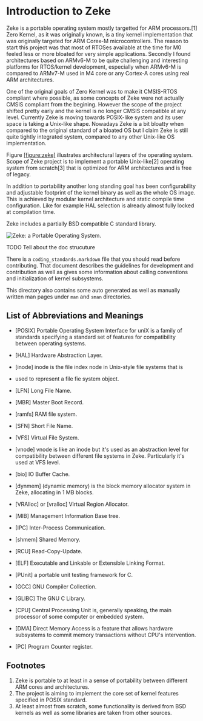 Introduction to Zeke
====================

Zeke is a portable operating system mostly targetted for ARM
processors.\[1\] Zero Kernel, as it was originally known, is a tiny
kernel implementation that was originally targeted for ARM Corex-M
microcontrollers. The reason to start this project was that most of
RTOSes available at the time for M0 feeled less or more bloated for very
simple applications. Secondly I found architectures based on ARMv6-M to
be quite challenging and interesting platforms for RTOS/kernel
development, especially when ARMv6-M is compared to ARMv7-M used in M4
core or any Cortex-A cores using real ARM architectures.

One of the original goals of Zero Kernel was to make it CMSIS-RTOS
compliant where possible, as some concepts of Zeke were not actually
CMSIS compliant from the begining. However the scope of the project
shifted pretty early and the kernel is no longer CMSIS compatible at any
level. Currently Zeke is moving towards POSIX-like system and its user
space is taking a Unix-like shape. Nowadays Zeke is a bit bloatty when
compared to the original standard of a bloated OS but I claim Zeke is
still quite tightly integrated system, compared to any other Unix-like
OS implementation.

Figure [\[figure:zeke\]](#figure:zeke) illustrates architectural layers
of the operating system. Scope of Zeke project is to implement a
portable Unix-like\[2\] operating system from scratch\[3\] that is
optimized for ARM architectures and is free of legacy.

In addition to portability another long standing goal has been
configurability and adjustable footprint of the kernel binary as well as
the whole OS image. This is achieved by modular kernel architecture and
static compile time configuration. Like for example
<span data-acronym-label="HAL" data-acronym-form="singular+short">HAL</span>
selection is already almost fully locked at compilation time.

Zeke includes a partially BSD compatible C standard library.

![Zeke: a Portable Operating
System.<span label="figure:zeke"></span>](pics/zeke.svg)

TODO Tell about the doc strucuture

There is a `coding_standards.markdown` file that you should read before
contributing. That document describes the guidelines for development and
contribution as well as gives some information about calling conventions and
initialization of kernel subsystems.

This directory also contains some auto generated as well as
manually written man pages under `man` and `sman` directories.

List of Abbreviations and Meanings
----------------------------------

- \[POSIX\] <span>Portable Operating System Interface for uniX</span> is a family of
  standards specifying a standard set of features for compatibility
  between operating systems.
- \[HAL\] <span>Hardware Abstraction Layer</span>.

- \[inode\] <span>inode</span> is the file index node in Unix-style file systems that is
- used to represent a file fie system object.
- \[LFN\] <span>Long File Name</span>.
- \[MBR\] <span>Master Boot Record</span>.
- \[ramfs\] <span>RAM file system</span>.
- \[SFN\] <span>Short File Name</span>.
- \[VFS\] <span>Virtual File System</span>.
- \[vnode\] <span>vnode</span> is like an inode but it's used as an abstraction
  level for compatibility between different file systems in Zeke. Particularly
  it's used at VFS level.

- \[bio\] <span>IO Buffer Cache</span>.
- \[dynmem\] (<span>dynamic memory</span>) is the block memory allocator system in Zeke,
  allocating in 1 MB blocks.
- \[VRAlloc\] or \[vralloc] <span>Virtual Region Allocator</span>.

- \[MIB\] <span>Management Information Base</span> tree.

- \[IPC\] </span>Inter-Process Communication</span>.
- \[shmem\] <span>Shared Memory</span>.
- \[RCU\] <span>Read-Copy-Update</span>.

- \[ELF\] <span>Executable and Linkable or Extensible Linking Format</span>.

- \[PUnit\] a portable unit testing framework for C.
- \[GCC\] GNU Compiler Collection.
- \[GLIBC\] The GNU C Library.
- \[CPU\] <span>Central Processing Unit</span> is, generally speaking, the main
  processor of some computer or embedded system.

- \[DMA\] <span>Direct Memory Access</span> is a feature that allows hardware
  subsystems to commit memory transactions without CPU's intervention.
- \[PC\] <span>Program Counter</span> register.

Footnotes
---------

1.  Zeke is portable to at least in a sense of portability between
    different ARM cores and architectures.
2.  The project is aiming to implement the core set of kernel features
    specified in
    <span data-acronym-label="POSIX" data-acronym-form="singular+short">POSIX</span>
    standard.
3.  At least almost from scratch, some functionality is derived from BSD
    kernels as well as some libraries are taken from other sources.
